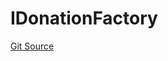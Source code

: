 # IDonationFactory
[Git Source](https://github.com/jhellingsdata/stake-well/blob/876a208256f933daf256e715a8b09c75146af820/contracts/src/interfaces/IDonationFactory.sol)


